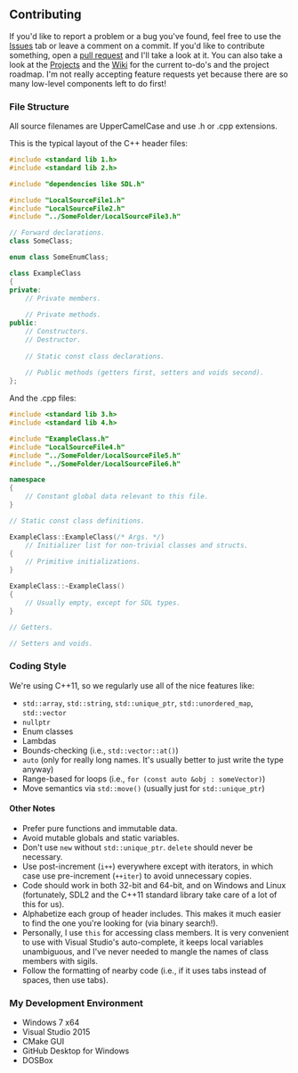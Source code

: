 ## Contributing

If you'd like to report a problem or a bug you've found, feel free to use the [Issues](https://github.com/afritz1/OpenTESArena/issues) tab or leave a comment on a commit. If you'd like to contribute something, open a [pull request](https://github.com/afritz1/OpenTESArena/pulls) and I'll take a look at it. You can also take a look at the [Projects](https://github.com/afritz1/OpenTESArena/projects) and the [Wiki](https://github.com/afritz1/OpenTESArena/wiki) for the current to-do's and the project roadmap. I'm not really accepting feature requests yet because there are so many low-level components left to do first!

### File Structure
All source filenames are UpperCamelCase and use .h or .cpp extensions. 

This is the typical layout of the C++ header files:
```C++
#include <standard lib 1.h>
#include <standard lib 2.h>

#include "dependencies like SDL.h"

#include "LocalSourceFile1.h"
#include "LocalSourceFile2.h"
#include "../SomeFolder/LocalSourceFile3.h"

// Forward declarations.
class SomeClass;

enum class SomeEnumClass;

class ExampleClass
{
private:
	// Private members.
	
	// Private methods.
public:
	// Constructors.
	// Destructor.
	
	// Static const class declarations.
	
	// Public methods (getters first, setters and voids second).
};
```

And the .cpp files:
```C++
#include <standard lib 3.h>
#include <standard lib 4.h>

#include "ExampleClass.h"
#include "LocalSourceFile4.h"
#include "../SomeFolder/LocalSourceFile5.h"
#include "../SomeFolder/LocalSourceFile6.h"

namespace
{
	// Constant global data relevant to this file.
}

// Static const class definitions.

ExampleClass::ExampleClass(/* Args. */)
	// Initializer list for non-trivial classes and structs.
{
	// Primitive initializations.
}

ExampleClass::~ExampleClass()
{
	// Usually empty, except for SDL types.
}

// Getters.

// Setters and voids.
```

### Coding Style
We're using C++11, so we regularly use all of the nice features like:
- `std::array`, `std::string`, `std::unique_ptr`, `std::unordered_map`, `std::vector`
- `nullptr`
- Enum classes
- Lambdas
- Bounds-checking (i.e., `std::vector::at()`)
- `auto` (only for really long names. It's usually better to just write the type anyway)
- Range-based for loops (i.e., `for (const auto &obj : someVector)`)
- Move semantics via `std::move()` (usually just for `std::unique_ptr`)

#### Other Notes
- Prefer pure functions and immutable data.
- Avoid mutable globals and static variables.
- Don't use `new` without `std::unique_ptr`. `delete` should never be necessary.
- Use post-increment (`i++`) everywhere except with iterators, in which case use pre-increment (`++iter`) to avoid unnecessary copies.
- Code should work in both 32-bit and 64-bit, and on Windows and Linux (fortunately, SDL2 and the C++11 standard library take care of a lot of this for us).
- Alphabetize each group of header includes. This makes it much easier to find the one you're looking for (via binary search!).
- Personally, I use `this` for accessing class members. It is very convenient to use with Visual Studio's auto-complete, it keeps local variables unambiguous, and I've never needed to mangle the names of class members with sigils.
- Follow the formatting of nearby code (i.e., if it uses tabs instead of spaces, then use tabs).

### My Development Environment
- Windows 7 x64
- Visual Studio 2015
- CMake GUI
- GitHub Desktop for Windows
- DOSBox
